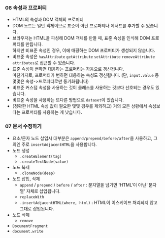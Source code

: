 ### 06 속성과 프로퍼티
- HTML의 속성과 DOM 객체의 프로퍼티
- DOM 노드는 일반 객체이므로 표준이 아닌 프로퍼티나 메서드를 추가할 수 있습니다.
- 브라우저는 HTML을 파싱해 DOM 객체를 만들 때, 표준 속성을 인식해 DOM 프로퍼티를 만듭니다.<br>
  하지만 비표준 속성인 경우, 이에 매핑하는 DOM 프로퍼티가 생성되지 않습니다.
- 비표준 속성은 `hasAttribute` `getAttribute` `setAttribute` `removeAttribute` `attributes`로 접근할 수 있습니다.
- 표준 속성이 변하면 대응하는 프로퍼티는 자동으로 갱신됩니다.<br>
  마찬가지로, 프로퍼티가 변하면 대응하는 속성도 갱신됩니다. (단, `input.value` 등 몇몇은 속성->프로퍼티로만 동기화됩니다)
- 비표준 커스텀 속성을 사용하는 것이 클래스를 사용하는 것보다 선호되는 경우도 있습니다.
- 비표준 속성을 사용하는 또다른 방법으로 `dataset`이 있습니다.
- (정확한 HTML 속성 값이 필요한 몇몇 경우를 제외하고) 거의 모든 상황에서 속성보다는 프로퍼티를 사용하는 게 낫습니다.

### 07 문서 수정하기
- 요소/문자 노드 삽입시 대부분은 `append/prepend/before/after`을 사용하고, 그 외엔 주로 `insertAdjacentHTML`을 사용합니다.
- 노드 생성
  - `.createElement(tag)`
  - `.createTextNode(value)`
- 노드 복제
  - `.cloneNode(deep)`
- 노드 삽입, 삭제
  - `append` / `prepend` / `before` / `after` : 문자열을 넘기면 'HTML'이 아닌 '문자열' 자체로 삽입됩니다.
  - `replaceWith`
  - `.insertAdjacentHTML(where, html)` : HTML이 이스케이프 처리되지 않고 그대로 삽입됩니다.
- 노드 삭제
  - `remove`
- `DocumentFragment`
- `document.write`

